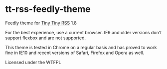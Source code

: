 tt-rss-feedly-theme
===================

Feedly theme for [Tiny Tiny RSS](http://tt-rss.org/redmine/projects/tt-rss/wiki) 1.8

For the best experience, use a current browser. IE9 and older versions don't support flexbox and are not supported.

This theme is tested in Chrome on a regular basis and has proved to work fine in IE10 and recent versions of Safari, Firefox and Opera as well.

Licensed under the WTFPL
